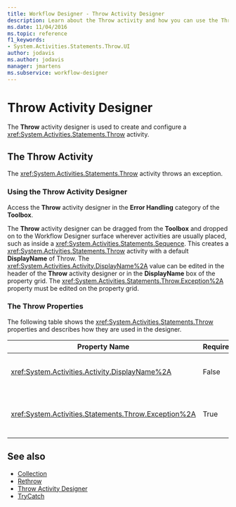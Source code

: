 ```yaml
---
title: Workflow Designer - Throw Activity Designer
description: Learn about the Throw activity and how you can use the Throw activity designer to create and configure a Throw activity.
ms.date: 11/04/2016
ms.topic: reference
f1_keywords:
- System.Activities.Statements.Throw.UI
author: jodavis
ms.author: jodavis
manager: jmartens
ms.subservice: workflow-designer
---
```

# Throw Activity Designer


The **Throw** activity designer is used to create and configure a <xref:System.Activities.Statements.Throw> activity.

## The Throw Activity

The <xref:System.Activities.Statements.Throw> activity throws an exception.

### Using the Throw Activity Designer

Access the **Throw** activity designer in the **Error Handling** category of the **Toolbox**.

The **Throw** activity designer can be dragged from the **Toolbox** and dropped on to the Workflow Designer surface wherever activities are usually placed, such as inside a <xref:System.Activities.Statements.Sequence>. This creates a <xref:System.Activities.Statements.Throw> activity with a default **DisplayName** of Throw. The <xref:System.Activities.Activity.DisplayName%2A> value can be edited in the header of the **Throw** activity designer or in the **DisplayName** box of the property grid. The <xref:System.Activities.Statements.Throw.Exception%2A> property must be edited on the property grid.

### The Throw Properties

The following table shows the <xref:System.Activities.Statements.Throw> properties and describes how they are used in the designer.

|Property Name|Required|Usage|
|-|--------------|-|
|<xref:System.Activities.Activity.DisplayName%2A>|False|Specifies the optional friendly name of the <xref:System.Activities.Statements.Throw> activity. The default is Throw.|
|<xref:System.Activities.Statements.Throw.Exception%2A>|True|The exception to throw. This exception must derive from <xref:System.Exception>. To specify the exception, type a Visual Basic expression in the property grid.|

## See also

- [Collection](../workflow-designer/collection-activity-designers.md)
- [Rethrow](../workflow-designer/rethrow-activity-designer.md)
- [Throw Activity Designer](../workflow-designer/throw-activity-designer.md)
- [TryCatch](../workflow-designer/trycatch-activity-designer.md)
